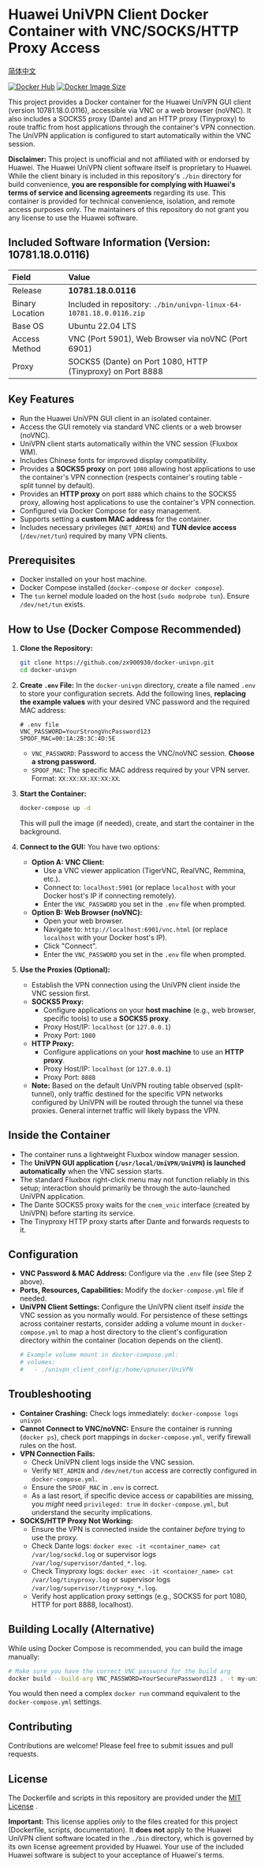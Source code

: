 # Huawei UniVPN Client Docker Container with VNC/SOCKS/HTTP Proxy Access

[简体中文](README_zh.md)

[![Docker Hub](https://img.shields.io/docker/pulls/triatk/univpn.svg)](https://hub.docker.com/r/triatk/univpn)
[![Docker Image Size](https://img.shields.io/docker/image-size/triatk/univpn/latest)](https://hub.docker.com/r/triatk/univpn)

This project provides a Docker container for the Huawei UniVPN GUI client (version 10781.18.0.0116), accessible via VNC or a web browser (noVNC). It also includes a SOCKS5 proxy (Dante) and an HTTP proxy (Tinyproxy) to route traffic from host applications through the container's VPN connection. The UniVPN application is configured to start automatically within the VNC session.

**Disclaimer:** This project is unofficial and not affiliated with or endorsed by Huawei. The Huawei UniVPN client software itself is proprietary to Huawei. While the client binary is included in this repository's `./bin` directory for build convenience, **you are responsible for complying with Huawei's terms of service and licensing agreements** regarding its use. This container is provided for technical convenience, isolation, and remote access purposes only. The maintainers of this repository do not grant you any license to use the Huawei software.

## Included Software Information (Version: 10781.18.0.0116)

| Field           | Value                                                               |
| :-------------- | :------------------------------------------------------------------ |
| Release         | **10781.18.0.0116**                                                 |
| Binary Location | Included in repository: `./bin/univpn-linux-64-10781.18.0.0116.zip` |
| Base OS         | Ubuntu 22.04 LTS                                                    |
| Access Method   | VNC (Port 5901), Web Browser via noVNC (Port 6901)                  |
| Proxy           | SOCKS5 (Dante) on Port 1080, HTTP (Tinyproxy) on Port 8888          |

## Key Features

- Run the Huawei UniVPN GUI client in an isolated container.
- Access the GUI remotely via standard VNC clients or a web browser (noVNC).
- UniVPN client starts automatically within the VNC session (Fluxbox WM).
- Includes Chinese fonts for improved display compatibility.
- Provides a **SOCKS5 proxy** on port `1080` allowing host applications to use the container's VPN connection (respects container's routing table - split tunnel by default).
- Provides an **HTTP proxy** on port `8888` which chains to the SOCKS5 proxy, allowing host applications to use the container's VPN connection.
- Configured via Docker Compose for easy management.
- Supports setting a **custom MAC address** for the container.
- Includes necessary privileges (`NET_ADMIN`) and **TUN device access** (`/dev/net/tun`) required by many VPN clients.

## Prerequisites

- Docker installed on your host machine.
- Docker Compose installed (`docker-compose` or `docker compose`).
- The `tun` kernel module loaded on the host (`sudo modprobe tun`). Ensure `/dev/net/tun` exists.

## How to Use (Docker Compose Recommended)

1.  **Clone the Repository:**

    ```bash
    git clone https://github.com/zx900930/docker-univpn.git
    cd docker-univpn
    ```

2.  **Create `.env` File:**
    In the `docker-univpn` directory, create a file named `.env` to store your configuration secrets. Add the following lines, **replacing the example values** with your desired VNC password and the required MAC address:

    ```dotenv
    # .env file
    VNC_PASSWORD=YourStrongVncPassword123
    SPOOF_MAC=00:1A:2B:3C:4D:5E
    ```

    - `VNC_PASSWORD`: Password to access the VNC/noVNC session. **Choose a strong password.**
    - `SPOOF_MAC`: The specific MAC address required by your VPN server. Format: `XX:XX:XX:XX:XX:XX`.

3.  **Start the Container:**

    ```bash
    docker-compose up -d
    ```

    This will pull the image (if needed), create, and start the container in the background.

4.  **Connect to the GUI:** You have two options:

    - **Option A: VNC Client:**
      - Use a VNC viewer application (TigerVNC, RealVNC, Remmina, etc.).
      - Connect to: `localhost:5901` (or replace `localhost` with your Docker host's IP if connecting remotely).
      - Enter the `VNC_PASSWORD` you set in the `.env` file when prompted.
    - **Option B: Web Browser (noVNC):**
      - Open your web browser.
      - Navigate to: `http://localhost:6901/vnc.html` (or replace `localhost` with your Docker host's IP).
      - Click "Connect".
      - Enter the `VNC_PASSWORD` you set in the `.env` file when prompted.

5.  **Use the Proxies (Optional):**
    - Establish the VPN connection using the UniVPN client inside the VNC session first.
    - **SOCKS5 Proxy:**
      - Configure applications on your **host machine** (e.g., web browser, specific tools) to use a **SOCKS5 proxy**.
      - Proxy Host/IP: `localhost` (or `127.0.0.1`)
      - Proxy Port: `1080`
    - **HTTP Proxy:**
      - Configure applications on your **host machine** to use an **HTTP proxy**.
      - Proxy Host/IP: `localhost` (or `127.0.0.1`)
      - Proxy Port: `8888`
    - **Note:** Based on the default UniVPN routing table observed (split-tunnel), only traffic destined for the specific VPN networks configured by UniVPN will be routed through the tunnel via these proxies. General internet traffic will likely bypass the VPN.

## Inside the Container

- The container runs a lightweight Fluxbox window manager session.
- The **UniVPN GUI application (`/usr/local/UniVPN/UniVPN`) is launched automatically** when the VNC session starts.
- The standard Fluxbox right-click menu may not function reliably in this setup; interaction should primarily be through the auto-launched UniVPN application.
- The Dante SOCKS5 proxy waits for the `cnem_vnic` interface (created by UniVPN) before starting its service.
- The Tinyproxy HTTP proxy starts after Dante and forwards requests to it.

## Configuration

- **VNC Password & MAC Address:** Configure via the `.env` file (see Step 2 above).
- **Ports, Resources, Capabilities:** Modify the `docker-compose.yml` file if needed.
- **UniVPN Client Settings:** Configure the UniVPN client itself _inside_ the VNC session as you normally would. For persistence of these settings across container restarts, consider adding a volume mount in `docker-compose.yml` to map a host directory to the client's configuration directory within the container (location depends on the client).
  ```yaml
  # Example volume mount in docker-compose.yml:
  # volumes:
  #   - ./univpn_client_config:/home/vpnuser/UniVPN
  ```

## Troubleshooting

- **Container Crashing:** Check logs immediately: `docker-compose logs univpn`
- **Cannot Connect to VNC/noVNC:** Ensure the container is running (`docker ps`), check port mappings in `docker-compose.yml`, verify firewall rules on the host.
- **VPN Connection Fails:**
  - Check UniVPN client logs inside the VNC session.
  - Verify `NET_ADMIN` and `/dev/net/tun` access are correctly configured in `docker-compose.yml`.
  - Ensure the `SPOOF_MAC` in `.env` is correct.
  - As a last resort, if specific device access or capabilities are missing, you _might_ need `privileged: true` in `docker-compose.yml`, but understand the security implications.
- **SOCKS/HTTP Proxy Not Working:**
  - Ensure the VPN is connected inside the container _before_ trying to use the proxy.
  - Check Dante logs: `docker exec -it <container_name> cat /var/log/sockd.log` or supervisor logs `/var/log/supervisor/danted_*.log`.
  - Check Tinyproxy logs: `docker exec -it <container_name> cat /var/log/tinyproxy.log` or supervisor logs `/var/log/supervisor/tinyproxy_*.log`.
  - Verify host application proxy settings (e.g., SOCKS5 for port 1080, HTTP for port 8888, localhost).

## Building Locally (Alternative)

While using Docker Compose is recommended, you can build the image manually:

```bash
# Make sure you have the correct VNC password for the build arg
docker build --build-arg VNC_PASSWORD=YourSecurePassword123 . -t my-univpn-vnc:latest
```

You would then need a complex `docker run` command equivalent to the `docker-compose.yml` settings.

## Contributing

Contributions are welcome! Please feel free to submit issues and pull requests.

## License

The Dockerfile and scripts in this repository are provided under the [MIT License](LICENSE) .

**Important:** This license applies _only_ to the files created for this project (Dockerfile, scripts, documentation). It **does not** apply to the Huawei UniVPN client software located in the `./bin` directory, which is governed by its own license agreement provided by Huawei. Your use of the included Huawei software is subject to your acceptance of Huawei's terms.
